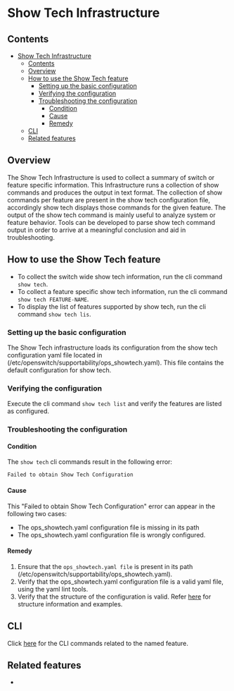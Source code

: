 # Show Tech Infrastructure

## Contents


- [Show Tech Infrastructure](#show-tech-infrastructure)
	- [Contents](#contents)
	- [Overview](#overview)
	- [How to use the Show Tech feature](#how-to-use-the-show-tech-feature)
		- [Setting up the basic configuration](#setting-up-the-basic-configuration)
		- [Verifying the configuration](#verifying-the-configuration)
		- [Troubleshooting the configuration](#troubleshooting-the-configuration)
			- [Condition](#condition)
			- [Cause](#cause)
			- [Remedy](#remedy)
	- [CLI](#cli)
	- [Related features](#related-features)



## Overview
The Show Tech Infrastructure is used to collect a summary of switch or feature specific information.  This Infrastructure runs a collection of show commands and produces the output in text format.  The collection of show commands per feature are present in the show tech configuration file, accordingly show tech displays those commands for the given feature.  The output of the show tech command is mainly useful to analyze system or feature behavior. Tools can be developed to parse show tech command output in order to arrive at a meaningful conclusion and aid in  troubleshooting.

## How to use the Show Tech feature

- To collect the switch wide show tech information, run the cli command `show tech`.
- To collect a feature specific show tech information, run the cli command `show tech FEATURE-NAME`.
- To display the list of features supported by show tech, run the cli command `show tech lis`.

### Setting up the basic configuration

The Show Tech infrastructure loads its configuration from the show tech configuration yaml file located in (/etc/openswitch/supportability/ops_showtech.yaml).
This file contains the default configuration for show tech.

### Verifying the configuration

 Execute the cli command `show tech list` and verify the features are listed as configured.

### Troubleshooting the configuration

#### Condition
The `show tech` cli commands result in the following error:

`Failed to obtain Show Tech Configuration`

#### Cause
This "Failed to obtain Show Tech Configuration" error can appear in the following two cases:
- The ops_showtech.yaml configuration file is missing in its path
- The ops_showtech.yaml configuration file is wrongly configured.

#### Remedy
1. Ensure that the `ops_showtech.yaml file` is present in its path (/etc/openswitch/supportability/ops_showtech.yaml).
2. Verify that the ops_showtech.yaml configuration file is a valid yaml file, using the  yaml lint tools.
3. Verify that the structure of the configuration is valid.  Refer [here](/documents/user/show-tech_design#show-tech-configuration-yaml-file) for structure information and examples.

## CLI

Click [here](/documents/user/show-tech_cli#commands-summary) for the CLI commands related to the named feature.

## Related features
-
